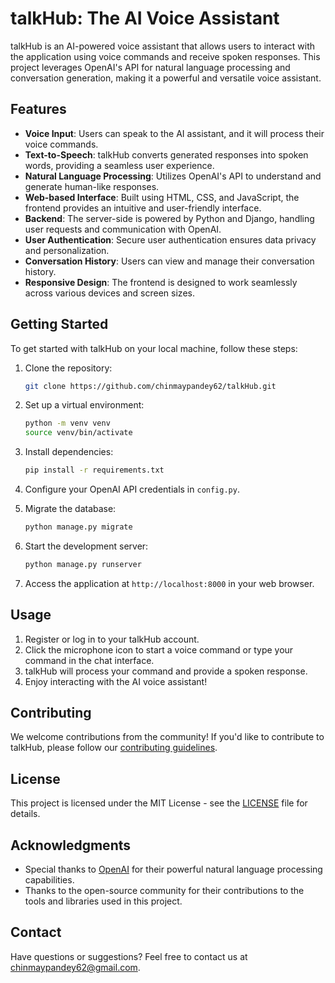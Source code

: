 
# talkHub: The AI Voice Assistant

talkHub is an AI-powered voice assistant that allows users to interact with the application using voice commands and receive spoken responses. This project leverages OpenAI's API for natural language processing and conversation generation, making it a powerful and versatile voice assistant.

## Features

- **Voice Input**: Users can speak to the AI assistant, and it will process their voice commands.
- **Text-to-Speech**: talkHub converts generated responses into spoken words, providing a seamless user experience.
- **Natural Language Processing**: Utilizes OpenAI's API to understand and generate human-like responses.
- **Web-based Interface**: Built using HTML, CSS, and JavaScript, the frontend provides an intuitive and user-friendly interface.
- **Backend**: The server-side is powered by Python and Django, handling user requests and communication with OpenAI.
- **User Authentication**: Secure user authentication ensures data privacy and personalization.
- **Conversation History**: Users can view and manage their conversation history.
- **Responsive Design**: The frontend is designed to work seamlessly across various devices and screen sizes.

## Getting Started

To get started with talkHub on your local machine, follow these steps:

1. Clone the repository:

   ```bash
   git clone https://github.com/chinmaypandey62/talkHub.git
   ```

2. Set up a virtual environment:

   ```bash
   python -m venv venv
   source venv/bin/activate
   ```

3. Install dependencies:

   ```bash
   pip install -r requirements.txt
   ```

4. Configure your OpenAI API credentials in `config.py`.

5. Migrate the database:

   ```bash
   python manage.py migrate
   ```

6. Start the development server:

   ```bash
   python manage.py runserver
   ```

7. Access the application at `http://localhost:8000` in your web browser.

## Usage

1. Register or log in to your talkHub account.
2. Click the microphone icon to start a voice command or type your command in the chat interface.
3. talkHub will process your command and provide a spoken response.
4. Enjoy interacting with the AI voice assistant!

## Contributing

We welcome contributions from the community! If you'd like to contribute to talkHub, please follow our [contributing guidelines](CONTRIBUTING.md).

## License

This project is licensed under the MIT License - see the [LICENSE](LICENSE) file for details.

## Acknowledgments

- Special thanks to [OpenAI](https://openai.com) for their powerful natural language processing capabilities.
- Thanks to the open-source community for their contributions to the tools and libraries used in this project.

## Contact

Have questions or suggestions? Feel free to contact us at [chinmaypandey62@gmail.com](mailto:chinmaypandey62@gmail.com).
```
